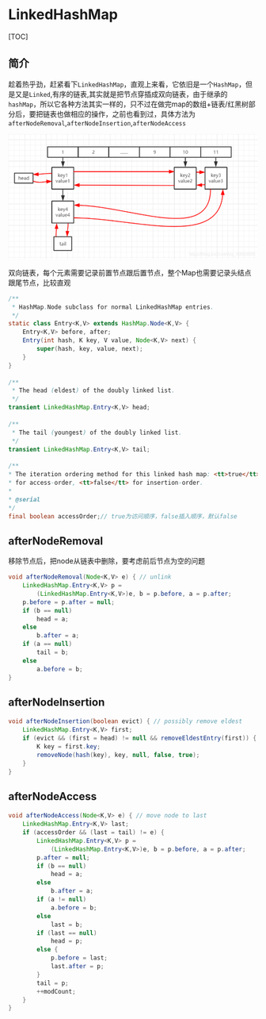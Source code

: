 # LinkedHashMap

[TOC]

## 简介

趁着热乎劲，赶紧看下`LinkedHashMap`，直观上来看，它依旧是一个`HashMap`，但是又是`Linked`,有序的链表,其实就是把节点穿插成双向链表，由于继承的`hashMap`，所以它各种方法其实一样的，只不过在做完map的数组+链表/红黑树部分后，要把链表也做相应的操作，之前也看到过，具体方法为`afterNodeRemoval`,`afterNodeInsertion`,`afterNodeAccess`

![LinkedHashMap](image\LinkedHashMap.png)



双向链表，每个元素需要记录前置节点跟后置节点，整个Map也需要记录头结点跟尾节点，比较直观

```java
/**
 * HashMap.Node subclass for normal LinkedHashMap entries.
 */
static class Entry<K,V> extends HashMap.Node<K,V> {
    Entry<K,V> before, after;
    Entry(int hash, K key, V value, Node<K,V> next) {
        super(hash, key, value, next);
    }
}

/**
 * The head (eldest) of the doubly linked list.
 */
transient LinkedHashMap.Entry<K,V> head;

/**
 * The tail (youngest) of the doubly linked list.
 */
transient LinkedHashMap.Entry<K,V> tail;

/**
* The iteration ordering method for this linked hash map: <tt>true</tt>
* for access-order, <tt>false</tt> for insertion-order.
*
* @serial
*/
final boolean accessOrder;// true为访问顺序，false插入顺序，默认false
```

## afterNodeRemoval

移除节点后，把node从链表中删除，要考虑前后节点为空的问题

```java
void afterNodeRemoval(Node<K,V> e) { // unlink
    LinkedHashMap.Entry<K,V> p =
        (LinkedHashMap.Entry<K,V>)e, b = p.before, a = p.after;
    p.before = p.after = null;
    if (b == null)
        head = a;
    else
        b.after = a;
    if (a == null)
        tail = b;
    else
        a.before = b;
}
```

## afterNodeInsertion

```java
void afterNodeInsertion(boolean evict) { // possibly remove eldest
    LinkedHashMap.Entry<K,V> first;
    if (evict && (first = head) != null && removeEldestEntry(first)) {
        K key = first.key;
        removeNode(hash(key), key, null, false, true);
    }
}
```

## afterNodeAccess

```java
void afterNodeAccess(Node<K,V> e) { // move node to last
    LinkedHashMap.Entry<K,V> last;
    if (accessOrder && (last = tail) != e) {
        LinkedHashMap.Entry<K,V> p =
            (LinkedHashMap.Entry<K,V>)e, b = p.before, a = p.after;
        p.after = null;
        if (b == null)
            head = a;
        else
            b.after = a;
        if (a != null)
            a.before = b;
        else
            last = b;
        if (last == null)
            head = p;
        else {
            p.before = last;
            last.after = p;
        }
        tail = p;
        ++modCount;
    }
}
```


